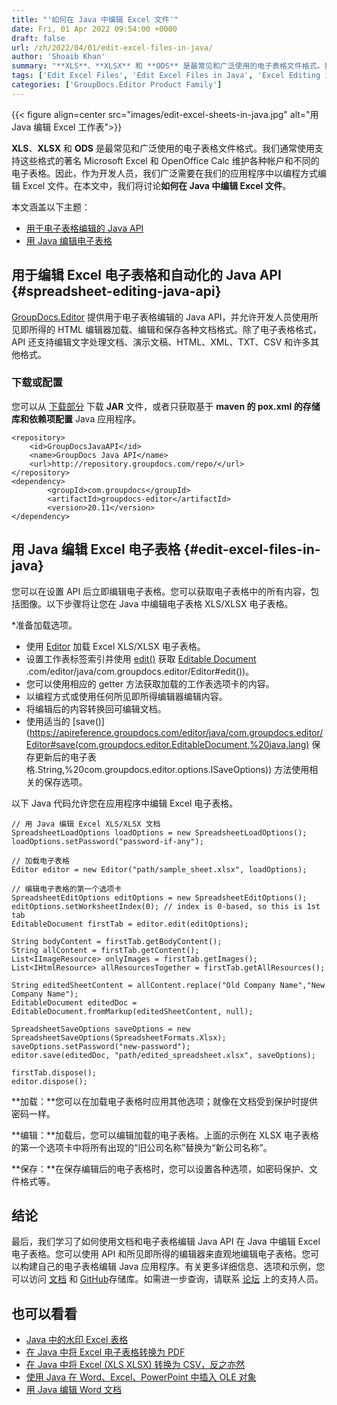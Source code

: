 ```yaml
---
title: "'如何在 Java 中编辑 Excel 文件'"
date: Fri, 01 Apr 2022 09:54:00 +0000
draft: false
url: /zh/2022/04/01/edit-excel-files-in-java/
author: 'Shoaib Khan'
summary: "**XLS**、**XLSX** 和 **ODS** 是最常见和广泛使用的电子表格文件格式。我们通常使用支持这些格式的著名 Microsoft Excel 和 OpenOffice Calc 维护各种帐户和不同的电子表格。因此，作为开发人员，我们广泛需要在我们的应用程序中以编程方式编辑 Excel 文件。在本文中，我们将讨论**如何在 Java 中编辑 Excel 文件**。"
tags: ['Edit Excel Files', 'Edit Excel Files in Java', 'Excel Editing in Java', 'Excel Editing Java API', ]
categories: ['GroupDocs.Editor Product Family']
---
```




{{< figure align=center src="images/edit-excel-sheets-in-java.jpg" alt="用 Java 编辑 Excel 工作表">}}


**XLS**、**XLSX** 和 **ODS** 是最常见和广泛使用的电子表格文件格式。我们通常使用支持这些格式的著名 Microsoft Excel 和 OpenOffice Calc 维护各种帐户和不同的电子表格。因此，作为开发人员，我们广泛需要在我们的应用程序中以编程方式编辑 Excel 文件。在本文中，我们将讨论**如何在 Java 中编辑 Excel 文件**。

本文涵盖以下主题：

* [用于电子表格编辑的 Java API](#spreadsheet-editing-java-api)
* [用 Java 编辑电子表格](#edit-excel-files-in-java)

## 用于编辑 Excel 电子表格和自动化的 Java API {#spreadsheet-editing-java-api}

[GroupDocs.Editor](https://products.groupdocs.com/editor/) 提供用于电子表格编辑的 Java API，并允许开发人员使用所见即所得的 HTML 编辑器加载、编辑和保存各种文档格式。除了电子表格格式，API 还支持编辑文字处理文档、演示文稿、HTML、XML、TXT、CSV 和许多其他格式。

### 下载或配置

您可以从 [下载部分](https://downloads.groupdocs.com/editor) 下载 **JAR** 文件，或者只获取基于 **maven 的 pox.xml 的存储库和依赖项配置** Java 应用程序。

```
<repository>
	<id>GroupDocsJavaAPI</id>
	<name>GroupDocs Java API</name>
	<url>http://repository.groupdocs.com/repo/</url>
</repository>
<dependency>
        <groupId>com.groupdocs</groupId>
        <artifactId>groupdocs-editor</artifactId>
        <version>20.11</version> 
</dependency>
```

## 用 Java 编辑 Excel 电子表格 {#edit-excel-files-in-java}

您可以在设置 API 后立即编辑电子表格。您可以获取电子表格中的所有内容，包括图像。以下步骤将让您在 Java 中编辑电子表格 XLS/XLSX 电子表格。

*准备加载选项。
* 使用 [Editor](https://apireference.groupdocs.com/editor/java/com.groupdocs.editor/Editor) 加载 Excel XLS/XLSX 电子表格。
* 设置工作表标签索引并使用 [edit()](https://apireference.groupdocs) 获取 [Editable Document](https://apireference.groupdocs.com/editor/java/com.groupdocs.editor/EditableDocument) .com/editor/java/com.groupdocs.editor/Editor#edit())。
* 您可以使用相应的 getter 方法获取加载的工作表选项卡的内容。
* 以编程方式或使用任何所见即所得编辑器编辑内容。
* 将编辑后的内容转换回可编辑文档。
* 使用适当的 [save()](https://apireference.groupdocs.com/editor/java/com.groupdocs.editor/Editor#save(com.groupdocs.editor.EditableDocument,%20java.lang) 保存更新后的电子表格.String,%20com.groupdocs.editor.options.ISaveOptions)) 方法使用相关的保存选项。

以下 Java 代码允许您在应用程序中编辑 Excel 电子表格。

```
// 用 Java 编辑 Excel XLS/XLSX 文档
SpreadsheetLoadOptions loadOptions = new SpreadsheetLoadOptions();
loadOptions.setPassword("password-if-any");

// 加载电子表格
Editor editor = new Editor("path/sample_sheet.xlsx", loadOptions);

// 编辑电子表格的第一个选项卡
SpreadsheetEditOptions editOptions = new SpreadsheetEditOptions();
editOptions.setWorksheetIndex(0); // index is 0-based, so this is 1st tab
EditableDocument firstTab = editor.edit(editOptions);

String bodyContent = firstTab.getBodyContent();
String allContent = firstTab.getContent();
List<IImageResource> onlyImages = firstTab.getImages();
List<IHtmlResource> allResourcesTogether = firstTab.getAllResources();

String editedSheetContent = allContent.replace("Old Company Name","New Company Name");
EditableDocument editedDoc = EditableDocument.fromMarkup(editedSheetContent, null);

SpreadsheetSaveOptions saveOptions = new SpreadsheetSaveOptions(SpreadsheetFormats.Xlsx);
saveOptions.setPassword("new-password");
editor.save(editedDoc, "path/edited_spreadsheet.xlsx", saveOptions);

firstTab.dispose();
editor.dispose();
```

**加载：**您可以在加载电子表格时应用其他选项；就像在文档受到保护时提供密码一样。

**编辑：**加载后，您可以编辑加载的电子表格。上面的示例在 XLSX 电子表格的第一个选项卡中将所有出现的“旧公司名称”替换为“新公司名称”。

**保存：**在保存编辑后的电子表格时，您可以设置各种选项，如密码保护、文件格式等。

## 结论

最后，我们学习了如何使用文档和电子表格编辑 Java API 在 Java 中编辑 Excel 电子表格。您可以使用 API 和所见即所得的编辑器来直观地编辑电子表格。您可以构建自己的电子表格编辑 Java 应用程序。有关更多详细信息、选项和示例，您可以访问 [文档](https://docs.groupdocs.com/editor/java/) 和 [GitHub](https://github.com/groupdocs-editor)存储库。如需进一步查询，请联系 [论坛](https://forum.groupdocs.com/c/assembly) 上的支持人员。

## 也可以看看

* [Java 中的水印 Excel 表格](https://blog.groupdocs.com/2021/11/10/watermark-excel-sheets-in-java/)
* [在 Java 中将 Excel 电子表格转换为 PDF](https://blog.groupdocs.com/2021/11/21/convert-excel-spreadsheets-to-pdf-in-java/)
* [在 Java 中将 Excel (XLS XLSX) 转换为 CSV，反之亦然](https://blog.groupdocs.com/2021/07/31/convert-csv-and-excel-xls-xlsx-in-java/)
* [使用 Java 在 Word、Excel、PowerPoint 中插入 OLE 对象](https://blog.groupdocs.com/2020/10/19/insert-ole-objects-in-word-excel-powerpoint-with-java/)
* [用 Java 编辑 Word 文档](https://blog.groupdocs.com/2022/03/30/edit-word-documents-in-java/)





